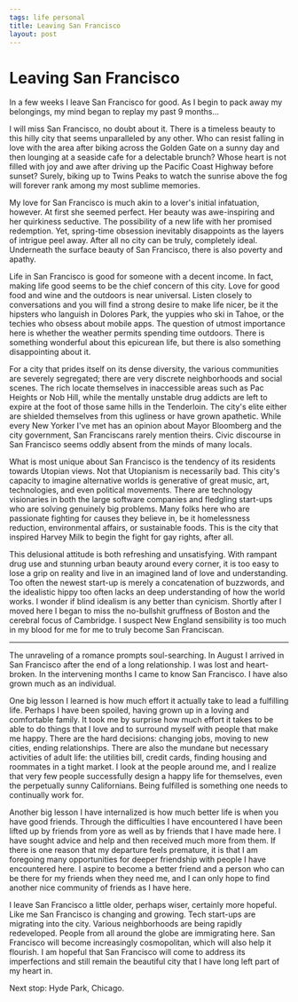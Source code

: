 ```yaml
--- 
tags: life personal
title: Leaving San Francisco
layout: post
---
```


# Leaving San Francisco

In a few weeks I leave San Francisco for good. As I begin to pack away my belongings, my mind began to replay my past 9 months... 

I will miss San Francisco, no doubt about it. There is a timeless beauty to this hilly city that seems unparalleled by any other. Who can resist falling in love with the area after biking across the Golden Gate on a sunny day and then lounging at a seaside cafe for a delectable brunch? Whose heart is not filled with joy and awe after driving up the Pacific Coast Highway before sunset? Surely, biking up to Twins Peaks to watch the sunrise above the fog will forever rank among my most sublime memories. 

My love for San Francisco is much akin to a lover's initial infatuation, however. At first she seemed perfect. Her beauty was awe-inspiring and her quirkiness seductive. The possibility of a new life with her promised redemption. Yet, spring-time obsession inevitably disappoints as the layers of intrigue peel away. After all no city can be truly, completely ideal. Underneath the surface beauty of San Francisco, there is also poverty and apathy. 

Life in San Francisco is good for someone with a decent income. In fact, making life good seems to be the chief concern of this city. Love for good food and wine and the outdoors is near universal. Listen closely to conversations and you will find a strong desire to make life nicer, be it the hipsters who languish in Dolores Park, the yuppies who ski in Tahoe, or the techies who obsess about mobile apps. The question of utmost importance here is whether the weather permits spending time outdoors. There is something wonderful about this epicurean life, but there is also something disappointing about it. 

For a city that prides itself on its dense diversity, the various communities are severely segregated; there are very discrete neighborhoods and social scenes. The rich locate themselves in inaccessible areas such as Pac Heights or Nob Hill, while the mentally unstable drug addicts are left to expire at the foot of those same hills in the Tenderloin. The city's elite either are shielded themselves from this ugliness or have grown apathetic. While every New Yorker I've met has an opinion about Mayor Bloomberg and the city government, San Franciscans rarely mention theirs. Civic discourse in San Francisco seems oddly absent from the minds of many locals. 

What is most unique about San Francisco is the tendency of its residents towards Utopian views. Not that Utopianism is necessarily bad. This city's capacity to imagine alternative worlds is generative of great music, art, technologies, and even political movements. There are technology visionaries in both the large software companies and fledgling start-ups who are solving genuinely big problems. Many folks here who are passionate fighting for causes they believe in, be it homelessness reduction, environmental affairs, or sustainable foods. This is the city that inspired Harvey Milk to begin the fight for gay rights, after all. 

This delusional attitude is both refreshing and unsatisfying. With rampant drug use and stunning urban beauty around every corner, it is too easy to lose a grip on reality and live in an imagined land of love and understanding. Too often the newest start-up is merely a concatenation of buzzwords, and the idealistic hippy too often lacks an deep understanding of how the world works. I wonder if blind idealism is any better than cynicism. Shortly after I moved here I began to miss the no-bullshit gruffness of Boston and the cerebral focus of Cambridge. I suspect New England sensibility is too much in my blood for me for me to truly become San Franciscan. 

----------------------------------------------------------------------

The unraveling of a romance prompts soul-searching. In August I arrived in San Francisco after the end of a long relationship. I was lost and heart-broken. In the intervening months I came to know San Francisco. I have also grown much as an individual. 

One big lesson I learned is how much effort it actually take to lead a fulfilling life. Perhaps I have been spoiled, having grown up in a loving and comfortable family. It took me by surprise how much effort it takes to be able to do things that I love and to surround myself with people that make me happy. There are the hard decisions: changing jobs, moving to new cities, ending relationships. There are also the mundane but necessary activities of adult life: the utilities bill, credit cards, finding housing and roommates in a tight market. I look at the people around me, and I realize that very few people successfully design a happy life for themselves, even the perpetually sunny Californians. Being fulfilled is something one needs to continually work for.  

Another big lesson I have internalized is how much better life is when you have good friends. Through the difficulties I have encountered I have been lifted up by friends from yore as well as by friends that I have made here. I have sought advice and help and then received much more from them. If there is one reason that my departure feels premature, it is that I am foregoing many opportunities for deeper friendship with people I have encountered here. I aspire to become a better friend and a person who can be there for my friends when they need me, and I can only hope to find another nice community of friends as I have here. 

I leave San Francisco a little older, perhaps wiser, certainly more hopeful. Like me San Francisco is changing and growing. Tech start-ups are migrating into the city. Various neighborhoods are being rapidly redeveloped. People from all around the globe are immigrating here. San Francisco will become increasingly cosmopolitan, which will also help it flourish. I am hopeful that San Francisco will come to address its imperfections and still remain the beautiful city that I have long left part of my heart in. 

Next stop: Hyde Park, Chicago. 
